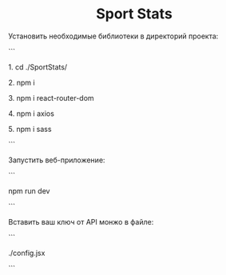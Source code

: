 <h1 align="center"> Sport Stats</h3>

<p>Установить необходимые библиотеки в директорий проекта:</p>
    ``` 
     <p> 1. cd ./SportStats/ </p>
     <p> 2. npm i </p>
     <p> 3. npm i react-router-dom </p>
     <p> 4. npm i axios </p>
     <p> 5. npm i sass </p> 
     ```
<p> Запустить веб-приложение: </p>
```
    <p> npm run dev </p>
```
<p> Вставить ваш ключ от API монжо в файле: </p>
```
   <p> ./config.jsx </p>
```
